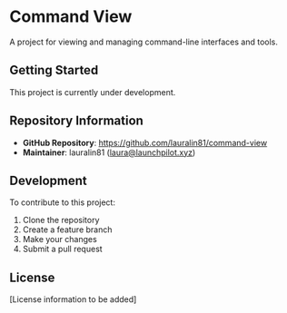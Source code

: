 # Command View

A project for viewing and managing command-line interfaces and tools.

## Getting Started

This project is currently under development.

## Repository Information

- **GitHub Repository**: https://github.com/lauralin81/command-view
- **Maintainer**: lauralin81 (laura@launchpilot.xyz)

## Development

To contribute to this project:

1. Clone the repository
2. Create a feature branch
3. Make your changes
4. Submit a pull request

## License

[License information to be added]
